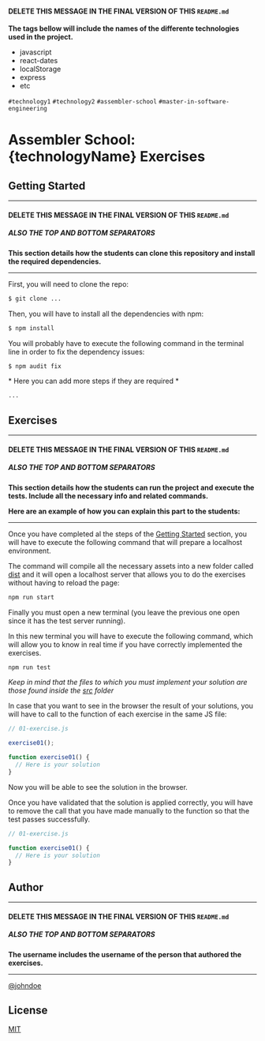 #### DELETE THIS MESSAGE IN THE FINAL VERSION OF THIS `README.md`

**The tags bellow will include the names of the differente technologies used in the project.**

- javascript
- react-dates
- localStorage
- express
- etc

`#technology1` `#technology2` `#assembler-school` `#master-in-software-engineering`

# Assembler School: {technologyName} Exercises

## Getting Started

---

#### DELETE THIS MESSAGE IN THE FINAL VERSION OF THIS `README.md`

##### ALSO THE TOP AND BOTTOM SEPARATORS

**This section details how the students can clone this repository and install the required dependencies.**

---

First, you will need to clone the repo:

```bash
$ git clone ...
```

Then, you will have to install all the dependencies with npm:

```bash
$ npm install
```

You will probably have to execute the following command in the terminal line in order to fix the dependency issues:

```bash
$ npm audit fix
```

\* Here you can add more steps if they are required \*

```bash
...
```

## Exercises

---

#### DELETE THIS MESSAGE IN THE FINAL VERSION OF THIS `README.md`

##### ALSO THE TOP AND BOTTOM SEPARATORS

**This section details how the students can run the project and execute the tests. Include all the necessary info and related commands.**

**Here are an example of how you can explain this part to the students:**

---

Once you have completed al the steps of the [Getting Started](#getting-started) section, you will have to execute the following command that will prepare a localhost environment.

The command will compile all the necessary assets into a new folder called [dist](./dist) and it will open a localhost server that allows you to do the exercises without having to reload the page:

```bash
npm run start
```

Finally you must open a new terminal (you leave the previous one open since it has the test server running).

In this new terminal you will have to execute the following command, which will allow you to know in real time if you have correctly implemented the exercises.

```bash
npm run test
```

_Keep in mind that the files to which you must implement your solution are those found inside the [src](./src) folder_

In case that you want to see in the browser the result of your solutions, you will have to call to the function of each exercise in the same JS file:

```js
// 01-exercise.js

exercise01();

function exercise01() {
  // Here is your solution
}
```

Now you will be able to see the solution in the browser.

Once you have validated that the solution is applied correctly, you will have to remove the call that you have made manually to the function so that the test passes successfully.

```js
// 01-exercise.js

function exercise01() {
  // Here is your solution
}
```

## Author <!-- omit in toc -->

---

#### DELETE THIS MESSAGE IN THE FINAL VERSION OF THIS `README.md`

##### ALSO THE TOP AND BOTTOM SEPARATORS

**The username includes the username of the person that authored the exercises.**

---

[@johndoe](https://github.com/...)

## License <!-- omit in toc -->

[MIT](https://choosealicense.com/licenses/mit/)
